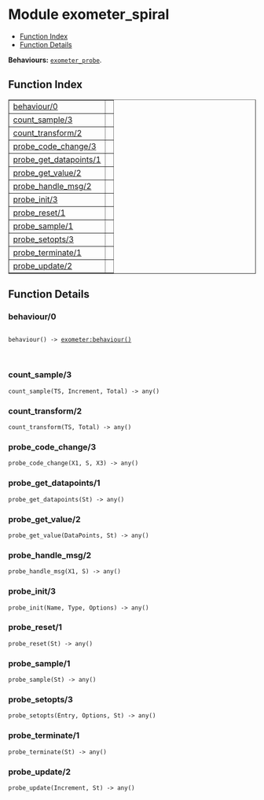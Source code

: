 

# Module exometer_spiral #
* [Function Index](#index)
* [Function Details](#functions)

__Behaviours:__ [`exometer_probe`](exometer_probe.md).
<a name="index"></a>

## Function Index ##


<table width="100%" border="1" cellspacing="0" cellpadding="2" summary="function index"><tr><td valign="top"><a href="#behaviour-0">behaviour/0</a></td><td></td></tr><tr><td valign="top"><a href="#count_sample-3">count_sample/3</a></td><td></td></tr><tr><td valign="top"><a href="#count_transform-2">count_transform/2</a></td><td></td></tr><tr><td valign="top"><a href="#probe_code_change-3">probe_code_change/3</a></td><td></td></tr><tr><td valign="top"><a href="#probe_get_datapoints-1">probe_get_datapoints/1</a></td><td></td></tr><tr><td valign="top"><a href="#probe_get_value-2">probe_get_value/2</a></td><td></td></tr><tr><td valign="top"><a href="#probe_handle_msg-2">probe_handle_msg/2</a></td><td></td></tr><tr><td valign="top"><a href="#probe_init-3">probe_init/3</a></td><td></td></tr><tr><td valign="top"><a href="#probe_reset-1">probe_reset/1</a></td><td></td></tr><tr><td valign="top"><a href="#probe_sample-1">probe_sample/1</a></td><td></td></tr><tr><td valign="top"><a href="#probe_setopts-3">probe_setopts/3</a></td><td></td></tr><tr><td valign="top"><a href="#probe_terminate-1">probe_terminate/1</a></td><td></td></tr><tr><td valign="top"><a href="#probe_update-2">probe_update/2</a></td><td></td></tr></table>


<a name="functions"></a>

## Function Details ##

<a name="behaviour-0"></a>

### behaviour/0 ###


<pre><code>
behaviour() -&gt; <a href="exometer.md#type-behaviour">exometer:behaviour()</a>
</code></pre>
<br />


<a name="count_sample-3"></a>

### count_sample/3 ###

`count_sample(TS, Increment, Total) -> any()`


<a name="count_transform-2"></a>

### count_transform/2 ###

`count_transform(TS, Total) -> any()`


<a name="probe_code_change-3"></a>

### probe_code_change/3 ###

`probe_code_change(X1, S, X3) -> any()`


<a name="probe_get_datapoints-1"></a>

### probe_get_datapoints/1 ###

`probe_get_datapoints(St) -> any()`


<a name="probe_get_value-2"></a>

### probe_get_value/2 ###

`probe_get_value(DataPoints, St) -> any()`


<a name="probe_handle_msg-2"></a>

### probe_handle_msg/2 ###

`probe_handle_msg(X1, S) -> any()`


<a name="probe_init-3"></a>

### probe_init/3 ###

`probe_init(Name, Type, Options) -> any()`


<a name="probe_reset-1"></a>

### probe_reset/1 ###

`probe_reset(St) -> any()`


<a name="probe_sample-1"></a>

### probe_sample/1 ###

`probe_sample(St) -> any()`


<a name="probe_setopts-3"></a>

### probe_setopts/3 ###

`probe_setopts(Entry, Options, St) -> any()`


<a name="probe_terminate-1"></a>

### probe_terminate/1 ###

`probe_terminate(St) -> any()`


<a name="probe_update-2"></a>

### probe_update/2 ###

`probe_update(Increment, St) -> any()`
